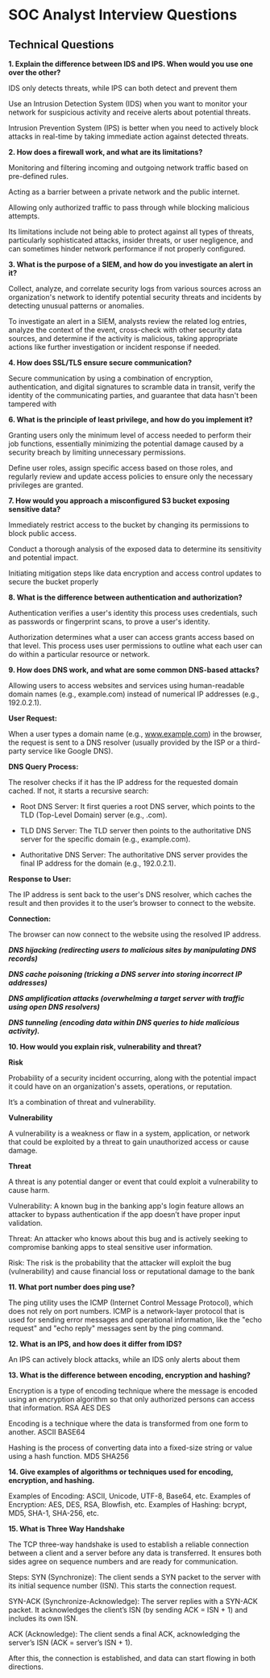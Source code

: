 # SOC Analyst Interview Questions

## Technical Questions

**1. Explain the difference between IDS and IPS. When would you use one over the other?**

IDS only detects threats, while IPS can both detect and prevent them
 
Use an Intrusion Detection System (IDS) when you want to monitor your network for suspicious activity and receive alerts about potential threats.

Intrusion Prevention System (IPS) is better when you need to actively block attacks in real-time by taking immediate action against detected threats.

**2. How does a firewall work, and what are its limitations?**

Monitoring and filtering incoming and outgoing network traffic based on pre-defined rules.

Acting as a barrier between a private network and the public internet.

Allowing only authorized traffic to pass through while blocking malicious attempts.

Its limitations include not being able to protect against all types of threats, particularly sophisticated attacks, insider threats, or user negligence, and can sometimes hinder network performance if not properly configured.

**3. What is the purpose of a SIEM, and how do you investigate an alert in it?**

Collect, analyze, and correlate security logs from various sources across an organization's network to identify potential security threats and incidents by detecting unusual patterns or anomalies.
	
To investigate an alert in a SIEM, analysts review the related log entries, analyze the context of the event, cross-check with other security data sources, and determine if the activity is malicious, taking appropriate actions like further investigation or incident response if needed. 

**4. How does SSL/TLS ensure secure communication?**
	
Secure communication by using a combination of encryption, authentication, and digital signatures to scramble data in transit, verify the identity of the communicating parties, and guarantee that data hasn't been tampered with

**6. What is the principle of least privilege, and how do you implement it?**
	
Granting users only the minimum level of access needed to perform their job functions, essentially minimizing the potential damage caused by a security breach by limiting unnecessary permissions.
	
Define user roles, assign specific access based on those roles, and regularly review and update access policies to ensure only the necessary privileges are granted.

**7. How would you approach a misconfigured S3 bucket exposing sensitive data?**

Immediately restrict access to the bucket by changing its permissions to block public access.
	
Conduct a thorough analysis of the exposed data to determine its sensitivity and potential impact.
	
Initiating mitigation steps like data encryption and access control updates to secure the bucket properly

**8. What is the difference between authentication and authorization?**

Authentication verifies a user's identity this process uses credentials, such as passwords or fingerprint scans, to prove a user's identity.
	
Authorization determines what a user can access grants access based on that level. This process uses user permissions to outline what each user can do within a particular resource or network.

**9. How does DNS work, and what are some common DNS-based attacks?**
	
Allowing users to access websites and services using human-readable domain names (e.g., example.com) instead of numerical IP addresses (e.g., 192.0.2.1).
	
**User Request:**
	
When a user types a domain name (e.g., www.example.com) in the browser, the request is sent to a DNS resolver (usually provided by the ISP or a third-party service like Google DNS).
	
**DNS Query Process:**
	
The resolver checks if it has the IP address for the requested domain cached. If not, it starts a recursive search:
	
* Root DNS Server: It first queries a root DNS server, which points to the TLD (Top-Level Domain) server (e.g., .com).
	 
* TLD DNS Server: The TLD server then points to the authoritative DNS server for the specific domain (e.g., example.com).
	
* Authoritative DNS Server: The authoritative DNS server provides the final IP address for the domain (e.g., 192.0.2.1).
	
**Response to User:**
	
The IP address is sent back to the user's DNS resolver, which caches the result and then provides it to the user’s browser to connect to the website.
	
**Connection:**
	
The browser can now connect to the website using the resolved IP address.
	
***DNS hijacking (redirecting users to malicious sites by manipulating DNS records)*** 

***DNS cache poisoning (tricking a DNS server into storing incorrect IP addresses)***
	
***DNS amplification attacks (overwhelming a target server with traffic using open DNS resolvers)***
	
***DNS tunneling (encoding data within DNS queries to hide malicious activity).*** 

**10. How would you explain risk, vulnerability and threat?**

**Risk**
	
Probability of a security incident occurring, along with the potential impact it could have on an organization's assets, operations, or reputation.
	
It’s a combination of threat and vulnerability.
	
**Vulnerability**
	
A vulnerability is a weakness or flaw in a system, application, or network that could be exploited by a threat to gain unauthorized access or cause damage.
	
**Threat**
	
A threat is any potential danger or event that could exploit a vulnerability to cause harm.
	
Vulnerability: A known bug in the banking app's login feature allows an attacker to bypass authentication if the app doesn’t have proper input validation.
	
Threat: An attacker who knows about this bug and is actively seeking to compromise banking apps to steal sensitive user information.
	
Risk: The risk is the probability that the attacker will exploit the bug (vulnerability) and cause financial loss or reputational damage to the bank
	
**11. What port number does ping use?**
	
The ping utility uses the ICMP (Internet Control Message Protocol), which does not rely on port numbers. ICMP is a network-layer protocol that is used for sending error messages and operational information, like the "echo request" and "echo reply" messages sent by the ping command.

**12. What is an IPS, and how does it differ from IDS?**

An IPS can actively block attacks, while an IDS only alerts about them
	
**13. What is the difference between encoding, encryption and hashing?**

Encryption is a type of encoding technique where the message is encoded using an encryption algorithm so that only authorized persons can access that information. RSA AES DES 
	
Encoding is a technique where the data is transformed from one form to another. ASCII BASE64
	
Hashing is the process of converting data into a fixed-size string or value using a hash function. MD5 SHA256
	
**14. Give examples of algorithms or techniques used for encoding, encryption, and hashing.**

Examples of Encoding: ASCII, Unicode, UTF-8, Base64, etc.
Examples of Encryption: AES, DES, RSA, Blowfish, etc.
Examples of Hashing: bcrypt, MD5, SHA-1, SHA-256, etc.

**15. What is Three Way Handshake**

The TCP three-way handshake is used to establish a reliable connection between a client and a server before any data is transferred. It ensures both sides agree on sequence numbers and are ready for communication.

Steps:
SYN (Synchronize):
The client sends a SYN packet to the server with its initial sequence number (ISN). This starts the connection request.

SYN-ACK (Synchronize-Acknowledge):
The server replies with a SYN-ACK packet. It acknowledges the client’s ISN (by sending ACK = ISN + 1) and includes its own ISN.

ACK (Acknowledge):
The client sends a final ACK, acknowledging the server’s ISN (ACK = server’s ISN + 1).

After this, the connection is established, and data can start flowing in both directions.
